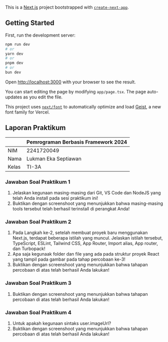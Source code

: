 This is a [Next.js](https://nextjs.org) project bootstrapped with [`create-next-app`](https://nextjs.org/docs/app/api-reference/cli/create-next-app).

## Getting Started

First, run the development server:

```bash
npm run dev
# or
yarn dev
# or
pnpm dev
# or
bun dev
```

Open [http://localhost:3000](http://localhost:3000) with your browser to see the result.

You can start editing the page by modifying `app/page.tsx`. The page auto-updates as you edit the file.

This project uses [`next/font`](https://nextjs.org/docs/app/building-your-application/optimizing/fonts) to automatically optimize and load [Geist](https://vercel.com/font), a new font family for Vercel.

## Laporan Praktikum
|    |  Pemrograman Berbasis Framework 2024  |
| ------------- | ------------- |
| NIM | 2241720049 |
| Nama | Lukman Eka Septiawan |
| Kelas | TI-3A |

### Jawaban Soal Praktikum 1
1. Jelaskan kegunaan masing-masing dari Git, VS Code dan NodeJS yang telah Anda install 
pada sesi praktikum ini! 
2. Buktikan dengan screenshoot yang menunjukkan bahwa masing-masing tools tersebut telah berhasil terinstall di perangkat Anda!

### Jawaban Soal Praktikum 2
1. Pada Langkah ke-2, setelah membuat proyek baru menggunakan Next.js, terdapat beberapa 
istilah yang muncul. Jelaskan istilah tersebut, TypeScript, ESLint, Tailwind CSS, App Router, Import alias, App router, dan Turbopack! 
2. Apa saja kegunaak folder dan file yang ada pada struktur proyek React yang tampil pada gambar pada tahap percobaan ke-3! 
3. Buktikan dengan screenshoot yang menunjukkan bahwa tahapan percobaan di atas telah berhasil Anda lakukan!

### Jawaban Soal Praktikum 3
1. Buktikan dengan screenshoot yang menunjukkan bahwa tahapan percobaan di atas telah berhasil Anda lakukan!

### Jawaban Soal Praktikum 4
1. Untuk apakah kegunaan sintaks user.imageUrl? 
2. Buktikan dengan screenshoot yang menunjukkan bahwa tahapan percobaan di atas telah berhasil Anda lakukan! 
